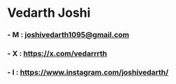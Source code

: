 # Vedarth Joshi

### - M : joshivedarth1095@gmail.com  
### - X : https://x.com/vedarrrth  
### - I : https://www.instagram.com/joshivedarth/  
<!--
### 🔭 I’m currently learning Unreal engine, and Android Devlopment
### 🌱 rn Working on a Game Project in godot, visual Novel engine and some tools in java.
### 💬 How to reach me: https://www.instagram.com/joshivedarth/
### 📫 Email: joshivedarth1095@gmail.com 
-->

<!--
**vedarthjoshi/vedarthjoshi** is a ✨ _special_ ✨ repository because its `README.md` (this file) appears on your GitHub profile.

Here are some ideas to get you started:

- 🔭 I’m currently working on ...
- 🌱 I’m currently learning ...
- 👯 I’m looking to collaborate on ...
- 🤔 I’m looking for help with ...
- 💬 Ask me about ...
- 📫 How to reach me: ...
- 😄 Pronouns: ...
- ⚡ Fun fact: ...
-->
